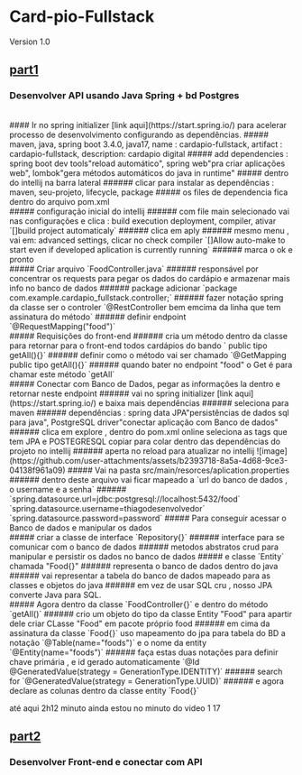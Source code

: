 # Card-pio-Fullstack
Version 1.0
## [part1](https://youtu.be/lUVureR5GqI?si=MrS2uFq2hSk-41yY)
### Desenvolver API usando Java Spring + bd Postgres
<br/>
#### Ir no spring initializer [link aqui](https://start.spring.io/) para acelerar processo de desenvolvimento configurando as dependências.
##### maven, java, spring boot 3.4.0, java17, name : cardapio-fullstack, artifact : cardapio-fullstack, description: cardapio digital
##### add dependencies : spring boot dev tools"reload automático", spring web"pra criar aplicações web", lombok"gera métodos automáticos do java in runtime"
##### dentro do intellij na barra lateral
###### clicar para instalar as dependências : maven, seu-projeto, lifecycle, package
##### os files de dependencia fica dentro do arquivo pom.xml
<br/>
##### configuração inicial do intellij
###### com file main selecionado vai nas configurações e clica : build execution deployment, compiler, ativar `[]build project automaticaly`
###### clica em aply
###### mesmo menu , vai em:  advanced settings, clicar no check compiler `[]Allow auto-make to start even if developed aplication is currently running`
###### marca o ok e pronto
<br/>
##### Criar arquivo `FoodController.java`
###### responsável por concentrar os requests para pegar os dados do cardápio e armazenar mais info no banco de dados
###### package adicionar `package com.example.cardapio_fullstack.controller;`
###### fazer notação spring da classe ser o controler `@RestController bem emcima da linha que tem assinatura do método`
###### definir endpoint `@RequestMapping("food")`
<br/>
##### Requisições do front-end 
###### cria um método dentro da classe para retornar para o front-end todos cardápios do bando ` public tipo getAll(){}`
###### definir como o método vai ser chamado `@GetMapping public tipo getAll(){}`
###### quando bater no endpoint "food" o Get é para chamar este método `getAll`
<br/>
##### Conectar com Banco de Dados, pegar as informações la dentro e retornar neste endpoint
###### vai no spring initializer [link aqui](https://start.spring.io/) e baixa mais dependências
###### seleciona para maven
###### dependências : spring data JPA"persistências de dados sql para java", PostgreSQL driver"conectar aplicação com Banco de dados"
###### clica em explore , dentro do pom.xml online seleciona as tags que tem JPA  e POSTEGRESQL copiar para colar dentro das dependências do projeto no intellij
###### aperta no reload para atualizar no intellij
![image](https://github.com/user-attachments/assets/b2393718-8a5a-4d68-9ce3-04138f961a09)
##### Vai na pasta src/main/resorces/aplication.properties
###### dentro deste arquivo vai ficar mapeado a `url do banco de dados , o username e a senha`
###### `spring.datasource.url=jdbc:postgresql://localhost:5432/food` `spring.datasource.username=thiagodesenvolvedor` `spring.datasource.password=password`
##### Para conseguir acessar o Banco de dados e manipular os dados
<br/>
##### criar a classe de interface `Repository{}` 
###### interface para se comunicar com o banco de dados
###### metodos abstratos crud para manipular e persistir os dados no banco de dados
##### e classe `Entity`  chamada "Food{}"
###### representa o banco de dados dentro do java
###### vai representar a tabela do banco de dados mapeado para as classes e objetos do java
###### em vez de usar SQL cru , nosso JPA converte Java para SQL.
<br/>
##### Agora dentro da classe `FoodController{}` e dentro do método `getAll()`
###### crio um objeto do tipo da classe Entity "Food" para apartir dele criar CLasse "Food" em pacote próprio food
###### em cima da assinatura da classe `Food{}` uso mapeamento do jpa para tabela do BD a notação `@Table(name="foods")` e o nome da entity `@Entity(name="foods")` 
###### faça estas duas notações para definir chave primária , e id gerado automaticamente `@Id @GeneratedValue(strategy = GenerationType.IDENTITY)`
###### search for `@GeneratedValue(strategy = GenerationType.UUID)`
###### e agora declare as colunas dentro da classe entity `Food{}`
<br/>

até aqui 2h12 minuto ainda estou no minuto do video 1 17


## [part2](https://youtu.be/WHruc3_2z68) 
### Desenvolver Front-end e conectar com API 
